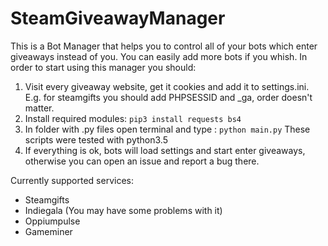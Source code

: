 # SteamGiveawayManager
This is a Bot Manager that helps you to control all of your bots which enter giveaways instead of you. You can easily add more bots if you whish. In order to start using this manager you should:

1. Visit every giveaway website, get it cookies and add it to settings.ini. E.g. for steamgifts you should add PHPSESSID and _ga, order doesn't matter.
2. Install required modules: ``pip3 install requests bs4``
3. In folder with .py files open terminal and type : ``python main.py`` These scripts were tested with python3.5
4. If everything is ok, bots will load settings and start enter giveaways, otherwise you can open an issue and report a bug there.

Currently supported services:
* Steamgifts
* Indiegala (You may have some problems with it)
* Oppiumpulse
* Gameminer
